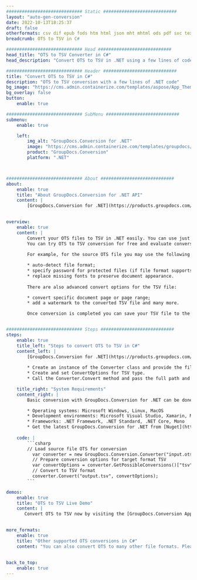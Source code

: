 ```yaml
---
############################# Static ############################
layout: "auto-gen-conversion"
date: 2022-10-13T18:25:37
draft: false
otherformats: csv dif epub fods htm html json mht mhtml ods pdf sxc tex tsv xlam xls xlsb xlsm xlsx xlt xltm xltx xml xps
breadcrumb: OTS to TSV in C#

############################# Head ############################
head_title: "OTS to TSV Converter in C#"
head_description: "Convert OTS to TSV in .NET using a few lines of code. Use the GroupDocs Document Conversion API to convert over 160 file formats."

############################# Header ############################
title: "Convert OTS to TSV in C#"
description: "OTS to TSV conversion with a few lines of .NET code"
bg_image: "https://cms.admin.containerize.com/templates/aspose/App_Themes/V3/images/bg/header1.png"
bg_overlay: false
button:
    enable: true

############################# SubMenu ############################
submenu:
    enable: true

    left:
        img_alt: "GroupDocs.Conversion for .NET"
        image: "https://cms.admin.containerize.com/templates/groupdocs/images/product-logos/90x90-noborder/groupdocs-conversion-net.png"
        product: "GroupDocs.Conversion"
        platform: ".NET"



############################# About ############################
about:
    enable: true
    title: "About GroupDocs.Conversion for .NET API"
    content: |
        [GroupDocs.Conversion for .NET](https://products.groupdocs.com/conversion/net/) can be used to convert Microsoft Word, Excel, PowerPoint, PDF, Visio and other formats. GroupDocs.Conversion is a standalone API that is suitable for back-end and internal systems where high performance is required. It does not depend on any software such as Microsoft or Open Office.
    

overview:
    enable: true
    content: |
        Convert your OTS files to TSV in .NET easily. You can use just a couple of C# code lines in any platform of your choice like - Windows, Linux, macOS.
        You can try OTS to TSV conversion for free and evaluate conversion results quality.  Along with simple file conversion scenarios you can try more advanced options for loading source OTS file and for saving output TSV result. 
        
        For example, for the source OTS file you may use the following load options:

        * auto-detect file format;
        * specify password for protected files (if file format supports it);
        * replace missing fonts to preserve document appearance.
        
        There are also advanced convert options for the TSV file:

        * convert specific document page or page range;
        * add a watermark to the converted TSV file and many more.

        Once conversion is completed you can save your TSV file to the local file path or any third-party storage like FTP, Amazon S3, Google Drive, Dropbox etc. Please note - to convert OTS to TSV there is no need for any additional software installed - like MS Office, Open Office, Adobe Acrobat Reader etc.


############################# Steps ############################
steps:
    enable: true
    title_left: "Steps to convert OTS to TSV in C#"
    content_left: |
        [GroupDocs.Conversion for .NET](https://products.groupdocs.com/conversion/net/) makes it easy for developers to convert a OTS file to TSV with a few lines of code.
        
        * Create an instance of the Converter class and provide the file OTS with the full path
        * Create and set ConvertOptions for TSV type.
        * Call the Converter.Convert method and pass the full path and format (TSV) as a parameter

    title_right: "System Requirements"
    content_right: |
        Basic conversion with GroupDocs.Conversion for .NET can be done in just a few simple steps. Our APIs are supported on all major platforms and operating systems. Before executing the code below, make sure you have the following prerequisites installed on your system.

        * Operating systems: Microsoft Windows, Linux, MacOS
        * Development environments: Microsoft Visual Studio, Xamarin, MonoDevelop
        * Frameworks: .NET Framework, .NET Standard, .NET Core, Mono
        * Get the latest GroupDocs.Conversion for .NET from [Nuget](https://www.nuget.org/packages/groupdocs.conversion)
         
    code: |
        ```csharp    
        // Load source file OTS for conversion
          var converter = new GroupDocs.Conversion.Converter("input.ots");
          // Prepare conversion options for target format TSV
          var convertOptions = converter.GetPossibleConversions()["tsv"].ConvertOptions;
          // Convert to TSV format
          converter.Convert("output.tsv", convertOptions);
        ```

demos:
    enable: true
    title: "OTS to TSV Live Demo"
    content: |
       Convert OTS to TSV now by visiting the [GroupDocs.Conversion App](https://products.groupdocs.app/conversion/family) website. Online demo has the following advantages
          

more_formats:
    enable: true
    title: "Other supported OTS conversions in C#"
    content: "You can also convert OTS to many other file formats. Please see the list below."
       
       
back_to_top:
    enable: true
---
```

